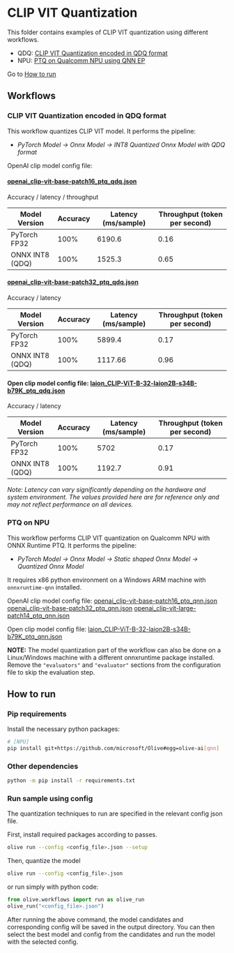 # CLIP VIT Quantization
This folder contains examples of CLIP VIT quantization using different workflows.

- QDQ: [CLIP VIT Quantization encoded in QDQ format](#clip-vit-quantization-encoded-in-qdq-format)
- NPU: [PTQ on Qualcomm NPU using QNN EP](#ptq-on-npu)

Go to [How to run](#how-to-run)

## Workflows

### CLIP VIT Quantization encoded in QDQ format
This workflow quantizes CLIP VIT model. It performs the pipeline:
- *PyTorch Model -> Onnx Model -> INT8 Quantized Onnx Model with QDQ format*

OpenAI clip model config file:
#### [openai_clip-vit-base-patch16_ptq_qdq.json](openai_clip-vit-base-patch16_ptq_qdq.json)

Accuracy / latency / throughput

| Model Version         | Accuracy           | Latency (ms/sample)| Throughput (token per second)|
|-----------------------|--------------------|--------------------|------------------------------|
| PyTorch FP32          | 100%               | 6190.6             | 0.16                         |
| ONNX INT8 (QDQ)       | 100%               | 1525.3             | 0.65                         |


#### [openai_clip-vit-base-patch32_ptq_qdq.json](openai_clip-vit-base-patch32_ptq_qdq.json)

Accuracy / latency

| Model Version         | Accuracy           | Latency (ms/sample)  | Throughput (token per second)|
|-----------------------|--------------------|----------------------|------------------------------|
| PyTorch FP32          | 100%               | 5899.4               | 0.17                         |
| ONNX INT8 (QDQ)       | 100%               | 1117.66              | 0.96                         |

#### Open clip model config file: [laion_CLIP-ViT-B-32-laion2B-s34B-b79K_ptq_qdq.json](laion_CLIP-ViT-B-32-laion2B-s34B-b79K_ptq_qdq.json)

Accuracy / latency

| Model Version         | Accuracy          | Latency (ms/sample)| Throughput (token per second)|
|-----------------------|-------------------|--------------------|------------------------------|
| PyTorch FP32          | 100%              | 5702               | 0.17                         |
| ONNX INT8 (QDQ)       | 100%              | 1192.7             | 0.91                         |

*Note: Latency can vary significantly depending on the hardware and system environment. The values provided here are for reference only and may not reflect performance on all devices.*

### PTQ on NPU
This workflow performs CLIP VIT quantization on Qualcomm NPU with ONNX Runtime PTQ. It performs the pipeline:
- *PyTorch Model -> Onnx Model -> Static shaped Onnx Model -> Quantized Onnx Model*

It requires x86 python environment on a Windows ARM machine with `onnxruntime-qnn` installed.

OpenAI clip model config file: [openai_clip-vit-base-patch16_ptq_qnn.json](openai_clip-vit-base-patch16_ptq_qnn.json)
 [openai_clip-vit-base-patch32_ptq_qnn.json](openai_clip-vit-base-patch32_ptq_qnn.json)
 [openai_clip-vit-large-patch14_ptq_qnn.json](openai_clip-vit-large-patch14_ptq_qnn.json)

Open clip model config file: [laion_CLIP-ViT-B-32-laion2B-s34B-b79K_ptq_qnn.json](laion_CLIP-ViT-B-32-laion2B-s34B-b79K_ptq_qnn.json)

**NOTE:** The model quantization part of the workflow can also be done on a Linux/Windows machine with a different onnxruntime package installed. Remove the `"evaluators"` and `"evaluator"` sections from the configuration file to skip the evaluation step.

## How to run
### Pip requirements
Install the necessary python packages:
```sh
# [NPU]
pip install git+https://github.com/microsoft/Olive#egg=olive-ai[qnn]
```

### Other dependencies
```sh
python -m pip install -r requirements.txt
```

### Run sample using config

The quantization techniques to run are specified in the relevant config json file.

First, install required packages according to passes.
```sh
olive run --config <config_file>.json --setup
```

Then, quantize the model
```sh
olive run --config <config_file>.json
```

or run simply with python code:
```python
from olive.workflows import run as olive_run
olive_run("<config_file>.json")
```

After running the above command, the model candidates and corresponding config will be saved in the output directory.
You can then select the best model and config from the candidates and run the model with the selected config.
